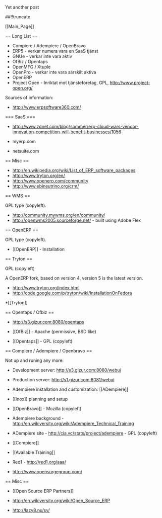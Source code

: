 Yet another post

[meta:author]: <> (Jonas Colmsjo)
[meta:title]: <> (Open-source-erp.md)
[meta:date]: <> (2012-01-01)
[meta:nested:key]: <> (Metadata value)

##!!truncate


[[Main_Page]]


== Long List ==

* Compiere / Adempiere / OpenBravo
* ERP5 - verkar numera vara en SaaS tjänst
* GNUe - verkar inte vara aktiv
* OfBiz / Opentaps
* OpenMFG / Xtuple
* OpenPro - verkar inte vara särskilt aktiva
* OpenERP
* Project Open - Inriktat mot tjänsteföretag, GPL, http://www.project-open.org/


Sources of information:
* http://www.erpsoftware360.com/


=== SaaS ===

* http://www.zdnet.com/blog/sommer/erp-cloud-wars-vendor-innovation-competition-will-benefit-businesses/1056

* myerp.com
* netsuite.com


== Misc ==

* http://en.wikipedia.org/wiki/List_of_ERP_software_packages
* http://www.tryton.org/en/
* http://www.openerp.com/community
* http://www.ebineutrino.org/crm/


== WMS ==

GPL type (copyleft).

* http://community.mywms.org/en/community/
* http://openwms2005.sourceforge.net/ - built using Adobe Flex

== OpenERP ==

GPL type (copyleft).

* [[OpenERP]] - Installation


== Tryton ==

GPL (copyleft)

A OpenERP fork, based on version 4, version 5 is the latest version.

* http://www.tryton.org/index.html
* http://code.google.com/p/tryton/wiki/InstallationOnFedora

*[[Tryton]]


== Opentaps / Ofbiz ==

* http://s3.gizur.com:8080/opentaps


* [[OfBiz]] - Apache (permissive, BSD like)

* [[Opentaps]] - GPL (copyleft)



== Compiere / Adempiere / Openbravo ==

Not up and runing any more:
* Development server: http://s3.gizur.com:8080/webui
* Production server: http://s1.gizur.com:8081/webui


* Adempiere installation and customization: [[ADempiere]]

* [[Inox]] planning and setup

* [[OpenBravo]] - Mozilla (copyleft)

* Adempiere background - http://en.wikiversity.org/wiki/Adempiere_Technical_Training

* ADempiere site - http://cia.vc/stats/project/adempiere - GPL (copyleft)
 
* [[Compiere]]

* [[Available Training]]

* Red1 - http://red1.org/aaa/

* http://www.opensurgegroup.com/


== Misc ==

* [[Open Source ERP Partners]]

* http://en.wikiversity.org/wiki/Open_Source_ERP

* http://lazy8.nu/sv/
